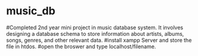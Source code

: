 # music_db
#Completed 2nd year mini project in music database system. It involves designing a database schema to store information about artists, albums, songs, genres, and other relevant data.
#install xampp Server and store the file in htdos.
#open the broswer and type localhost/filename.
